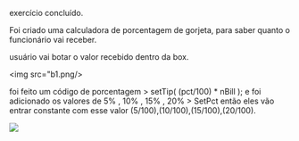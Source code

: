 exercício concluído.

Foi criado uma calculadora de porcentagem de gorjeta, para saber quanto o funcionário vai receber.


usuário vai botar o valor recebido dentro da box.

<img src="b1.png/>

 foi feito um código de porcentagem > setTip( (pct/100) * nBill );
e foi adicionado os valores de 5% , 10% , 15% , 20% > SetPct
então eles vão entrar constante com esse valor (5/100),(10/100),(15/100),(20/100).

          
          
          

<img src="b2.png"/>



